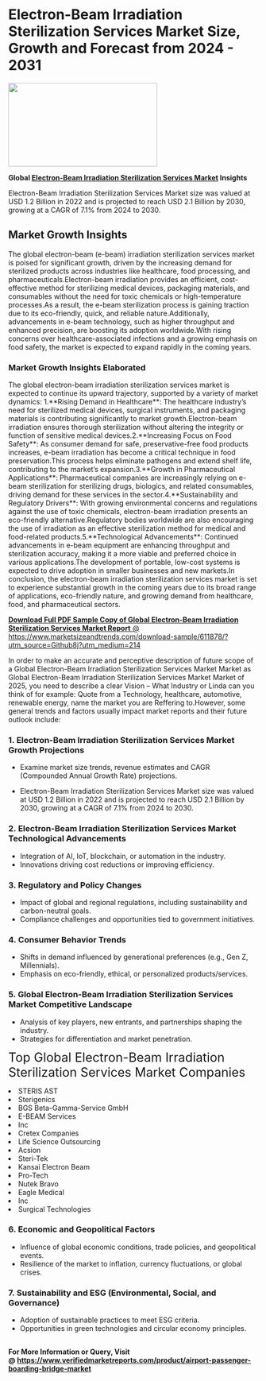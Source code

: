 <H1>Electron-Beam Irradiation Sterilization Services Market Size, Growth and Forecast from 2024 - 2031</H1><img class="aligncenter size-medium wp-image-584254" src="https://thirdeyenews.in/wp-content/uploads/2024/09/Global-Market-Research-300x168.jpeg" alt="" width="300" height="168" /><p><strong>Global&nbsp;<a href="https://www.marketsizeandtrends.com/download-sample/611878/?utm_source=Github8j?utm_medium=214">Electron-Beam Irradiation Sterilization Services Market</a> Insights</strong></p><p>Electron-Beam Irradiation Sterilization Services Market size was valued at USD 1.2 Billion in 2022 and is projected to reach USD 2.1 Billion by 2030, growing at a CAGR of 7.1% from 2024 to 2030.</p><p><h2>Market Growth Insights</h2> The global electron-beam (e-beam) irradiation sterilization services market is poised for significant growth, driven by the increasing demand for sterilized products across industries like healthcare, food processing, and pharmaceuticals.Electron-beam irradiation provides an efficient, cost-effective method for sterilizing medical devices, packaging materials, and consumables without the need for toxic chemicals or high-temperature processes.As a result, the e-beam sterilization process is gaining traction due to its eco-friendly, quick, and reliable nature.Additionally, advancements in e-beam technology, such as higher throughput and enhanced precision, are boosting its adoption worldwide.With rising concerns over healthcare-associated infections and a growing emphasis on food safety, the market is expected to expand rapidly in the coming years.<a href="#"></a> <h3>Market Growth Insights Elaborated</h3> The global electron-beam irradiation sterilization services market is expected to continue its upward trajectory, supported by a variety of market dynamics: 1.**Rising Demand in Healthcare**: The healthcare industry’s need for sterilized medical devices, surgical instruments, and packaging materials is contributing significantly to market growth.Electron-beam irradiation ensures thorough sterilization without altering the integrity or function of sensitive medical devices.2.**Increasing Focus on Food Safety**: As consumer demand for safe, preservative-free food products increases, e-beam irradiation has become a critical technique in food preservation.This process helps eliminate pathogens and extend shelf life, contributing to the market’s expansion.3.**Growth in Pharmaceutical Applications**: Pharmaceutical companies are increasingly relying on e-beam sterilization for sterilizing drugs, biologics, and related consumables, driving demand for these services in the sector.4.**Sustainability and Regulatory Drivers**: With growing environmental concerns and regulations against the use of toxic chemicals, electron-beam irradiation presents an eco-friendly alternative.Regulatory bodies worldwide are also encouraging the use of irradiation as an effective sterilization method for medical and food-related products.5.**Technological Advancements**: Continued advancements in e-beam equipment are enhancing throughput and sterilization accuracy, making it a more viable and preferred choice in various applications.The development of portable, low-cost systems is expected to drive adoption in smaller businesses and new markets.In conclusion, the electron-beam irradiation sterilization services market is set to experience substantial growth in the coming years due to its broad range of applications, eco-friendly nature, and growing demand from healthcare, food, and pharmaceutical sectors.<a href="#"></p><p><span class=""><strong>Download Full PDF Sample Copy of Global Electron-Beam Irradiation Sterilization Services Market Report</strong> @ <a href="https://www.marketsizeandtrends.com/download-sample/611878/?utm_source=Github8j?utm_medium=214" target="_blank">https://www.marketsizeandtrends.com/download-sample/611878/?utm_source=Github8j?utm_medium=214</a></span></p><p>In order to make an accurate and perceptive description of future scope of a Global&nbsp;Electron-Beam Irradiation Sterilization Services Market Market as Global&nbsp;Electron-Beam Irradiation Sterilization Services Market Market of 2025, you need to describe a clear Vision &ndash; What Industry or Linda can you think of for example: Quote from a Technology, healthcare, automotive, renewable energy, name the market you are Reffering to.However, some general trends and factors usually impact market reports and their future outlook include:</p><h3>1.&nbsp;<strong>Electron-Beam Irradiation Sterilization Services Market Growth Projections</strong></h3><ul><li>Examine market size trends, revenue estimates and CAGR (Compounded Annual Growth Rate) projections.</li><li><p>Electron-Beam Irradiation Sterilization Services Market size was valued at USD 1.2 Billion in 2022 and is projected to reach USD 2.1 Billion by 2030, growing at a CAGR of 7.1% from 2024 to 2030.</p></li></ul><h3>2.&nbsp;<strong>Electron-Beam Irradiation Sterilization Services Market Technological Advancements</strong></h3><ul><li>Integration of AI, IoT, blockchain, or automation in the industry.</li><li>Innovations driving cost reductions or improving efficiency.</li></ul><h3>3.&nbsp;<strong>Regulatory and Policy Changes</strong></h3><ul><li>Impact of global and regional regulations, including sustainability and carbon-neutral goals.</li><li>Compliance challenges and opportunities tied to government initiatives.</li></ul><h3>4.&nbsp;<strong>Consumer Behavior Trends</strong></h3><ul><li>Shifts in demand influenced by generational preferences (e.g., Gen Z, Millennials).</li><li>Emphasis on eco-friendly, ethical, or personalized products/services.</li></ul><h3>5.&nbsp;<strong>Global Electron-Beam Irradiation Sterilization Services Market Competitive Landscape</strong></h3><ul><li>Analysis of key players, new entrants, and partnerships shaping the industry.</li><li>Strategies for differentiation and market penetration.</li></ul><p data-pm-slice="1 1 []"><span style="color: inherit; font-family: inherit; font-size: 25px;">Top Global Electron-Beam Irradiation Sterilization Services Market Companies</span></p><div class="" data-test-id=""><p><li>STERIS AST</li><li> Sterigenics</li><li> BGS Beta-Gamma-Service GmbH</li><li> E-BEAM Services</li><li> Inc</li><li> Cretex Companies</li><li> Life Science Outsourcing</li><li> Acsion</li><li> Steri-Tek</li><li> Kansai Electron Beam</li><li> Pro-Tech</li><li> Nutek Bravo</li><li> Eagle Medical</li><li> Inc</li><li> Surgical Technologies</li></p></div><h3>6.&nbsp;<strong>Economic and Geopolitical Factors</strong></h3><ul><li>Influence of global economic conditions, trade policies, and geopolitical events.</li><li>Resilience of the market to inflation, currency fluctuations, or global crises.</li></ul><h3>7.&nbsp;<strong>Sustainability and ESG (Environmental, Social, and Governance)</strong></h3><ul><li>Adoption of sustainable practices to meet ESG criteria.</li><li>Opportunities in green technologies and circular economy principles.</li></ul><h2><strong style="font-size: 14px;">For More Information or Query, Visit @&nbsp;</strong><a style="background-color: #ffffff; font-size: 14px;" href="https://www.marketsizeandtrends.com/report/electron-beam-irradiation-sterilization-services-market/" target="_blank">https://www.verifiedmarketreports.com/product/airport-passenger-boarding-bridge-market</a></h2>